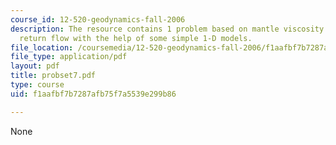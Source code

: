 ```yaml
---
course_id: 12-520-geodynamics-fall-2006
description: The resource contains 1 problem based on mantle viscosity and global
  return flow with the help of some simple 1-D models.
file_location: /coursemedia/12-520-geodynamics-fall-2006/f1aafbf7b7287afb75f7a5539e299b86_probset7.pdf
file_type: application/pdf
layout: pdf
title: probset7.pdf
type: course
uid: f1aafbf7b7287afb75f7a5539e299b86

---
```

None
